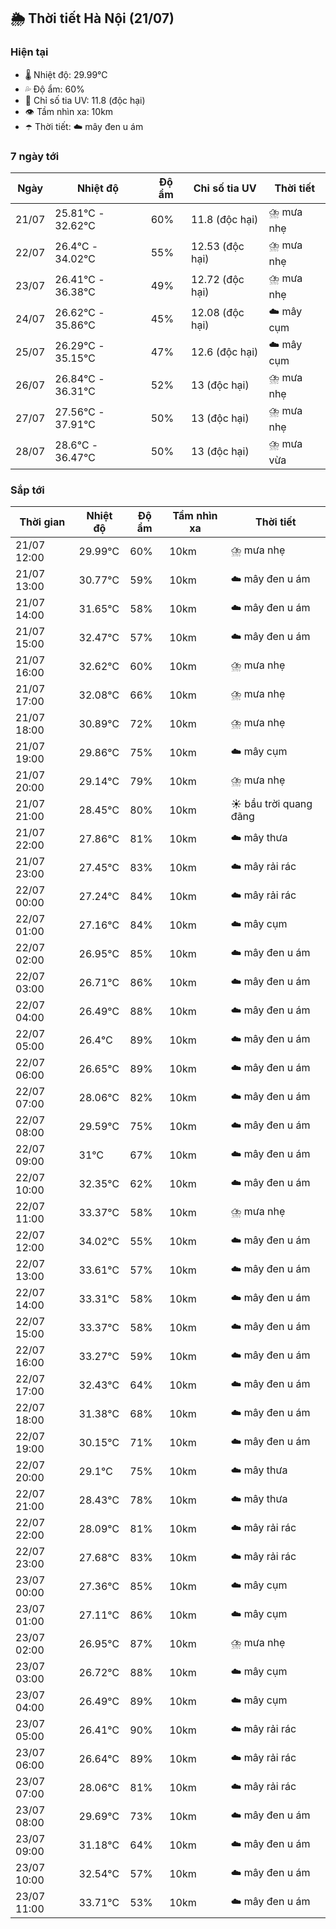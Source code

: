 ## 🌦️ Thời tiết Hà Nội (21/07)

### Hiện tại

- 🌡️ Nhiệt độ: 29.99℃
- 💦 Độ ẩm: 60%
- 🌟 Chỉ số tia UV: 11.8 (độc hại)
- 👁️ Tầm nhìn xa: 10km
- ☂️ Thời tiết: ☁️ mây đen u ám

### 7 ngày tới

| Ngày | Nhiệt độ | Độ ẩm | Chỉ số tia UV | Thời tiết |
| --- | --- | --- | --- | --- |
| 21/07 | 25.81℃ - 32.62℃ | 60% | 11.8 (độc hại) | ⛈️ mưa nhẹ |
| 22/07 | 26.4℃ - 34.02℃ | 55% | 12.53 (độc hại) | ⛈️ mưa nhẹ |
| 23/07 | 26.41℃ - 36.38℃ | 49% | 12.72 (độc hại) | ⛈️ mưa nhẹ |
| 24/07 | 26.62℃ - 35.86℃ | 45% | 12.08 (độc hại) | ☁️ mây cụm |
| 25/07 | 26.29℃ - 35.15℃ | 47% | 12.6 (độc hại) | ☁️ mây cụm |
| 26/07 | 26.84℃ - 36.31℃ | 52% | 13 (độc hại) | ⛈️ mưa nhẹ |
| 27/07 | 27.56℃ - 37.91℃ | 50% | 13 (độc hại) | ⛈️ mưa nhẹ |
| 28/07 | 28.6℃ - 36.47℃ | 50% | 13 (độc hại) | ⛈️ mưa vừa |

### Sắp tới

| Thời gian | Nhiệt độ | Độ ẩm | Tầm nhìn xa | Thời tiết |
| --- | --- | --- | --- | --- |
| 21/07 12:00 | 29.99℃ | 60% | 10km | ⛈️ mưa nhẹ |
| 21/07 13:00 | 30.77℃ | 59% | 10km | ☁️ mây đen u ám |
| 21/07 14:00 | 31.65℃ | 58% | 10km | ☁️ mây đen u ám |
| 21/07 15:00 | 32.47℃ | 57% | 10km | ☁️ mây đen u ám |
| 21/07 16:00 | 32.62℃ | 60% | 10km | ⛈️ mưa nhẹ |
| 21/07 17:00 | 32.08℃ | 66% | 10km | ⛈️ mưa nhẹ |
| 21/07 18:00 | 30.89℃ | 72% | 10km | ⛈️ mưa nhẹ |
| 21/07 19:00 | 29.86℃ | 75% | 10km | ☁️ mây cụm |
| 21/07 20:00 | 29.14℃ | 79% | 10km | ⛈️ mưa nhẹ |
| 21/07 21:00 | 28.45℃ | 80% | 10km | ☀️ bầu trời quang đãng |
| 21/07 22:00 | 27.86℃ | 81% | 10km | ☁️ mây thưa |
| 21/07 23:00 | 27.45℃ | 83% | 10km | ☁️ mây rải rác |
| 22/07 00:00 | 27.24℃ | 84% | 10km | ☁️ mây rải rác |
| 22/07 01:00 | 27.16℃ | 84% | 10km | ☁️ mây cụm |
| 22/07 02:00 | 26.95℃ | 85% | 10km | ☁️ mây đen u ám |
| 22/07 03:00 | 26.71℃ | 86% | 10km | ☁️ mây đen u ám |
| 22/07 04:00 | 26.49℃ | 88% | 10km | ☁️ mây đen u ám |
| 22/07 05:00 | 26.4℃ | 89% | 10km | ☁️ mây đen u ám |
| 22/07 06:00 | 26.65℃ | 89% | 10km | ☁️ mây đen u ám |
| 22/07 07:00 | 28.06℃ | 82% | 10km | ☁️ mây đen u ám |
| 22/07 08:00 | 29.59℃ | 75% | 10km | ☁️ mây đen u ám |
| 22/07 09:00 | 31℃ | 67% | 10km | ☁️ mây đen u ám |
| 22/07 10:00 | 32.35℃ | 62% | 10km | ☁️ mây đen u ám |
| 22/07 11:00 | 33.37℃ | 58% | 10km | ⛈️ mưa nhẹ |
| 22/07 12:00 | 34.02℃ | 55% | 10km | ☁️ mây đen u ám |
| 22/07 13:00 | 33.61℃ | 57% | 10km | ☁️ mây đen u ám |
| 22/07 14:00 | 33.31℃ | 58% | 10km | ☁️ mây đen u ám |
| 22/07 15:00 | 33.37℃ | 58% | 10km | ☁️ mây đen u ám |
| 22/07 16:00 | 33.27℃ | 59% | 10km | ☁️ mây đen u ám |
| 22/07 17:00 | 32.43℃ | 64% | 10km | ☁️ mây đen u ám |
| 22/07 18:00 | 31.38℃ | 68% | 10km | ☁️ mây đen u ám |
| 22/07 19:00 | 30.15℃ | 71% | 10km | ☁️ mây đen u ám |
| 22/07 20:00 | 29.1℃ | 75% | 10km | ☁️ mây thưa |
| 22/07 21:00 | 28.43℃ | 78% | 10km | ☁️ mây thưa |
| 22/07 22:00 | 28.09℃ | 81% | 10km | ☁️ mây rải rác |
| 22/07 23:00 | 27.68℃ | 83% | 10km | ☁️ mây rải rác |
| 23/07 00:00 | 27.36℃ | 85% | 10km | ☁️ mây cụm |
| 23/07 01:00 | 27.11℃ | 86% | 10km | ☁️ mây cụm |
| 23/07 02:00 | 26.95℃ | 87% | 10km | ⛈️ mưa nhẹ |
| 23/07 03:00 | 26.72℃ | 88% | 10km | ☁️ mây cụm |
| 23/07 04:00 | 26.49℃ | 89% | 10km | ☁️ mây cụm |
| 23/07 05:00 | 26.41℃ | 90% | 10km | ☁️ mây rải rác |
| 23/07 06:00 | 26.64℃ | 89% | 10km | ☁️ mây rải rác |
| 23/07 07:00 | 28.06℃ | 81% | 10km | ☁️ mây rải rác |
| 23/07 08:00 | 29.69℃ | 73% | 10km | ☁️ mây đen u ám |
| 23/07 09:00 | 31.18℃ | 64% | 10km | ☁️ mây đen u ám |
| 23/07 10:00 | 32.54℃ | 57% | 10km | ☁️ mây đen u ám |
| 23/07 11:00 | 33.71℃ | 53% | 10km | ☁️ mây đen u ám |
